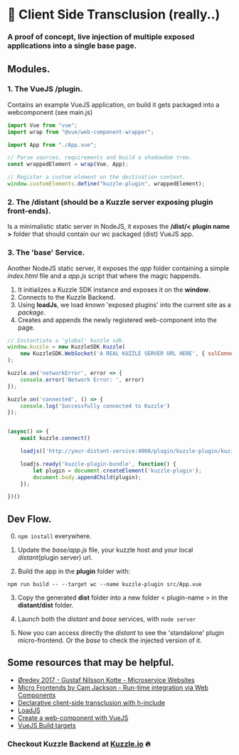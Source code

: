 # 🎏 Client Side Transclusion (really..)
### A proof of concept, live injection of multiple exposed applications into a single base page.

## Modules.

### 1. The VueJS **/plugin**.

Contains an example VueJS application, on build it gets packaged into a webcomponent (see main.js)

```js
import Vue from "vue";
import wrap from "@vue/web-component-wrapper";

import App from "./App.vue";

// Parse sources, requirements and build a shadowdom tree.
const wrappedElement = wrap(Vue, App);

// Register a custom element on the destination context.
window.customElements.define("kuzzle-plugin", wrappedElement);
```

### 2. The **/distant** (should be a Kuzzle server exposing plugin front-ends).

Is a minimalistic static server in NodeJS, it exposes the **/dist/< plugin name >** folder that should contain our wc packaged (dist) VueJS app.

### 3. The 'base' Service.

Another NodeJS static server, it exposes the *app* folder containing a simple *index.html* file and a *app.js* script that where the magic happends.

1. It initializes a Kuzzle SDK instance and exposes it on the **window**.
2. Connects to the Kuzzle Backend.
3. Using **loadJs**, we load *known* 'exposed plugins' into the current site as a *package*.
4. Creates and appends the newly registered web-component into the page.

```js
// Instantiate a 'global' kuzzle sdk.
window.kuzzle = new KuzzleSDK.Kuzzle(
    new KuzzleSDK.WebSocket('A REAL KUZZLE SERVER URL HERE', { sslConnection:true })
);

kuzzle.on('networkError', error => {
    console.error('Network Error: ', error)
});

kuzzle.on('connected', () => {
    console.log('Successfully connected to Kuzzle')
});


(async() => {
    await kuzzle.connect()

    loadjs(['http://your-distant-service:4000/plugin/kuzzle-plugin/kuzzle-plugin.js'], 'kuzzle-plugin-bundle');

    loadjs.ready('kuzzle-plugin-bundle', function() {
        let plugin = document.createElement('kuzzle-plugin');
        document.body.appendChild(plugin);
    });

})()
```

## Dev Flow.

0. ```npm install``` everywhere.

1. Update the *base/app.js* file, your kuzzle host and your local *distant*(plugin server) url.

2. Build the app in the **plugin** folder with:

```npm run build -- --target wc --name kuzzle-plugin src/App.vue```

3. Copy the generated **dist** folder into a new folder < plugin-name > in the **distant/dist** folder.

4. Launch both the *distant* and *base* services, with ```node server```

5. Now you can access directly the *distant* to see the 'standalone' plugin micro-frontend. Or the *base* to check the injected version of it.


## Some resources that may be helpful.

- [Øredev 2017 - Gustaf Nilsson Kotte - Micro­service Websites](https://www.youtube.com/watch?v=j2ynHColelw)
- [Micro Frontends by Cam Jackson - Run-time integration via Web Components](https://martinfowler.com/articles/micro-frontends.html)
- [Declarative client-side transclusion with h-include](https://gustafnk.github.io/h-include/)
- [LoadJS](https://github.com/muicss/loadjs)
- [Create a web-component with VueJS](https://vuejsdevelopers.com/2018/05/21/vue-js-web-component/)
- [VueJS Build targets](https://cli.vuejs.org/guide/build-targets.html#library)

### Checkout Kuzzle Backend at [Kuzzle.io](https://kuzzle.io/) 🔥